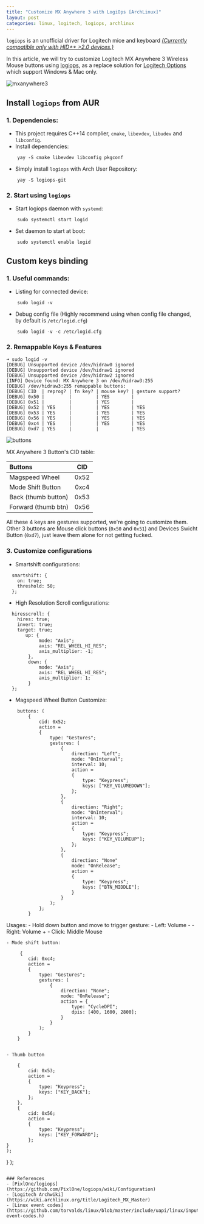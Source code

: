 ```yaml
---
title: "Customize MX Anywhere 3 with LogiOps [ArchLinux]"
layout: post
categories: linux, logitech, logiops, archlinux
---
```


`logiops` is an unofficial driver for Logitech mice and keyboard
[*(Currently compatible only with HID++ >2.0 devices.)*](https://github.com/PixlOne/logiops/blob/master/TESTED.md)  

In this article, we will try to customize Logitech MX Anywhere 3 Wireless Mouse buttons using [logiops](https://github.com/PixlOne/logiops), as a replace solution for [Logitech Options](https://www.logitech.com/en-us/product/options) which support Windows & Mac only.  


![mxanywhere3](https://bizweb.dktcdn.net/100/326/151/products/35b96b0d-3d94-44cd-af2c-35f72c04ad8b-cr0-0-1464-600-pt0-sx1464-v1.jpg?v=1606036870593)

## Install `logiops` from AUR
### 1. Dependencies:
- This project requires C++14 complier, `cmake`, `libevdev`, `libudev` and `libconfig`.
- Install dependencies:
```
    yay -S cmake libevdev libconfig pkgconf
```
- Simply install `logiops` with Arch User Repository:
```
    yay -S logiops-git
```
### 2. Start using `logiops`
- Start logiops daemon with `systemd`:
```
    sudo systemctl start logid
```
- Set daemon to start at boot:
```
    sudo systemctl enable logid
```

## Custom keys binding
### 1. Useful commands:
- Listing for connected device:
```
    sudo logid -v
```
- Debug config file (Highly recommend using when config file changed, by default is `/etc/logid.cfg`)
```
    sudo logid -v -c /etc/logid.cfg
```
### 2. Remappable Keys & Features
```
➜ sudo logid -v                       
[DEBUG] Unsupported device /dev/hidraw0 ignored
[DEBUG] Unsupported device /dev/hidraw1 ignored
[DEBUG] Unsupported device /dev/hidraw2 ignored
[INFO] Device found: MX Anywhere 3 on /dev/hidraw3:255
[DEBUG] /dev/hidraw3:255 remappable buttons:
[DEBUG] CID  | reprog? | fn key? | mouse key? | gesture support?
[DEBUG] 0x50 |         |         | YES        | 
[DEBUG] 0x51 |         |         | YES        | 
[DEBUG] 0x52 | YES     |         | YES        | YES
[DEBUG] 0x53 | YES     |         | YES        | YES
[DEBUG] 0x56 | YES     |         | YES        | YES
[DEBUG] 0xc4 | YES     |         | YES        | YES
[DEBUG] 0xd7 | YES     |         |            | YES
```

![buttons](https://file.hstatic.net/1000129940/file/logitech-mx-anywhere-3-for-mac-nd-6_a6ffe0961f614739ad79464bbf9587c4.jpg)

MX Anywhere 3 Button's CID table:  

| Buttons           | CID  |
|:------------------|:----:|
|Magspeed Wheel     | 0x52 |
|Mode Shift Button  | 0xc4 |
|Back (thumb button)| 0x53 |
|Forward (thumb btn)| 0x56 |

All these 4 keys are gestures supported, we're going to customize them.  
Other 3 buttons are Mouse click buttons (`0x50` and `0x51`) and Devices Swicht Button (`0xd7`), just leave them alone for not getting fucked.

### 3. Customize configurations
- Smartshift configurations:
```
  smartshift: {
    on: true;
    threshold: 50;
  };
```
- High Resolution Scroll configurations:
```
  hiresscroll: {
    hires: true; 
    invert: true;
    target: true;
       up: {
            mode: "Axis";
            axis: "REL_WHEEL_HI_RES";
            axis_multiplier: -1;
        },
        down: {
            mode: "Axis";
            axis: "REL_WHEEL_HI_RES";
            axis_multiplier: 1;
        }
  };
```
- Magspeed Wheel Button Customize:
```
    buttons: (
        {
            cid: 0x52;
            action =
            {                        
                type: "Gestures";
                gestures: (
                    {                         
                        direction: "Left";     
                        mode: "OnInterval";
                        interval: 10;
                        action =
                        {                        
                            type: "Keypress";            
                            keys: ["KEY_VOLUMEDOWN"];
                        };
                    },   
                    {                          
                        direction: "Right";    
                        mode: "OnInterval";
                        interval: 10;
                        action =
                        {                        
                            type: "Keypress";          
                            keys: ["KEY_VOLUMEUP"];
                        };
                    },   
                    {                        
                        direction: "None"     
                        mode: "OnRelease";
                        action = 
                        {                        
                            type: "Keypress";        
                            keys: ["BTN_MIDDLE"];
                        }
                    } 
                );
            };
        }
```
Usages:
    - Hold down button and move to trigger gesture:
        - Left: Volume -
        - Right: Volume +
        - Click: Middle Mouse
```
- Mode shift button:
```
         {
            cid: 0xc4; 
            action =
            {
                type: "Gestures";
                gestures: (
                    {
                        direction: "None";
                        mode: "OnRelease";
                        action = {
                            type: "CycleDPI";
                            dpis: [400, 1600, 2800];
                        }
                    }
                );
            }
        }
```

- Thumb button
```
        {
            cid: 0x53;
            action =
            {
                type: "Keypress";
                keys: ["KEY_BACK"];
            };
        },
        {
            cid: 0x56;
            action =
            {
                type: "Keypress";
                keys: ["KEY_FORWARD"];
            };
    }
    );
}
);
```

### References
- [PixlOne/logiops](https://github.com/PixlOne/logiops/wiki/Configuration)
- [Logitech Archwiki](https://wiki.archlinux.org/title/Logitech_MX_Master)
- [Linux event codes](https://github.com/torvalds/linux/blob/master/include/uapi/linux/input-event-codes.h)

